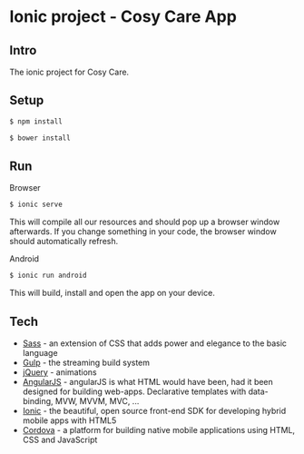 # Ionic project - Cosy Care App

## Intro
The ionic project for Cosy Care.

## Setup
```sh
$ npm install
```

```sh
$ bower install
```

## Run
Browser
```sh
$ ionic serve
```
This will compile all our resources and should pop up a browser window afterwards. If you change something in your code, the browser window should automatically refresh.

Android
```sh
$ ionic run android
```
This will build, install and open the app on your device.

## Tech
* [Sass] - an extension of CSS that adds power and elegance to the basic language
* [Gulp] - the streaming build system
* [jQuery] - animations
* [AngularJS] - angularJS is what HTML would have been, had it been designed for building web-apps. Declarative templates with data-binding, MVW, MVVM, MVC, ...
* [Ionic] - the beautiful, open source front-end SDK for developing hybrid mobile apps with HTML5
* [Cordova] -  a platform for building native mobile applications using HTML, CSS and JavaScript

[Sass]:http://sass-lang.com/
[Gulp]:http://gulpjs.com
[jQuery]:http://jquery.com
[AngularJS]:http://angularjs.org
[Ionic]:http://ionicframework.com/
[Cordova]:http://cordova.apache.org/